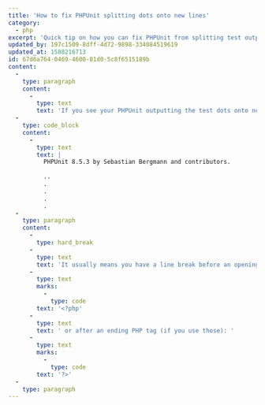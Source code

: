 ```yaml
---
title: 'How to fix PHPUnit splitting dots onto new lines'
category:
  - php
excerpt: 'Quick tip on how you can fix PHPUnit from splitting test output onto new lines.'
updated_by: 197c1509-8dff-4d72-9898-334084519619
updated_at: 1588216713
id: 67d6a764-0469-4600-81d0-5c8f6515189b
content:
  -
    type: paragraph
    content:
      -
        type: text
        text: 'If you see your PHPUnit outputting the test dots onto new lines like so:'
  -
    type: code_block
    content:
      -
        type: text
        text: |
          PHPUnit 8.5.3 by Sebastian Bergmann and contributors.
          
          ..
          .
          .
          .
          .                                                              6 / 6 (100%)
  -
    type: paragraph
    content:
      -
        type: hard_break
      -
        type: text
        text: 'It usually means you have a line break before an opening PHP tag:  '
      -
        type: text
        marks:
          -
            type: code
        text: '<?php'
      -
        type: text
        text: ' or after an ending PHP tag (if you use those): '
      -
        type: text
        marks:
          -
            type: code
        text: '?>'
  -
    type: paragraph
---
```

